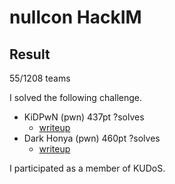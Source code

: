 # nullcon HackIM
## Result
55/1208 teams

I solved the following challenge.

* KiDPwN     (pwn) 437pt ?solves 
	* [writeup](https://github.com/kam1tsur3/2020_CTF/tree/master/nullcon/pwn/KiDPwN/README.md)
* Dark Honya (pwn) 460pt ?solves
	* [writeup](https://github.com/kam1tsur3/2020_CTF/tree/master/nullcon/pwn/Dark_Honya/README.md)

I participated as a member of KUDoS.
